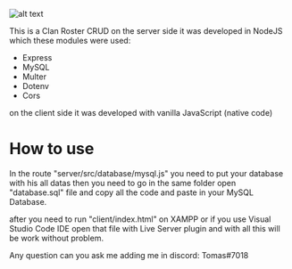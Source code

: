![alt text](https://i.imgur.com/i1j0KIG.png)

This is a Clan Roster CRUD on the server side it was developed in NodeJS which these modules were used:

<ul>
<li>Express</li>
<li>MySQL</li>
<li>Multer</li>
<li>Dotenv</li>
<li>Cors</li>
</ul>

on the client side it was developed with vanilla JavaScript (native code)

<h1>How to use</h1>

In the route "server/src/database/mysql.js" you need to put your database with his all datas then you need to go in the same folder open "database.sql" file and copy all the code and paste in your MySQL Database.

after you need to run "client/index.html" on XAMPP or if you use Visual Studio Code IDE open that file with Live Server plugin and with all this will be work without problem.

Any question can you ask me adding me in discord: Tomas#7018
